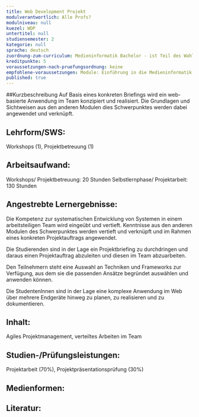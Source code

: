```yaml
---
title: Web Development Projekt
modulverantwortlich: Alle Profs?
modulniveau: null
kuezel: WDP
untertitel: null
studiensemester: 2
kategorie: null
sprache: deutsch
zuordnung-zum-curriculum: Medieninformatik Bachelor - ist Teil des Wahlschwerpunkts Web Development
kreditpunkte: 5
voraussetzungen-nach-pruefungsordnung: keine
empfohlene-voraussetzungen: Module: Einführung in die Medieninformatik, Web Architekturen, Algorithmen und Programmierung, Paradigmen der Programmierung, MCI, Screendesign
published: true
---
```


##Kurzbeschreibung
Auf Basis eines konkreten Briefings wird ein web-basierte Anwendung im Team konzipiert und realisiert. Die Grundlagen und Sichtweisen aus den anderen Modulen dies Schwerpunktes werden dabei angewendet und verknüpft.

## Lehrform/SWS: 
Workshops (1), Projektbetreuung (1)

## Arbeitsaufwand: 
Workshops/ Projektbetreuung: 20 Stunden
Selbstlernphase/ Projektarbeit: 130 Stunden

## Angestrebte Lernergebnisse:
Die Kompetenz zur systematischen Entwicklung von Systemen in einem arbeitsteiligen Team wird eingeübt und vertieft. Kenntnisse aus den anderen Modulen des Schwerpunktes werden vertieft und verknüpft und im Rahmen eines konkreten Projektauftrags angewendet.

Die Studierenden sind in der Lage ein Projektbriefing zu durchdringen und daraus einen Projektauftrag abzuleiten und diesen im Team abzuarbeiten.

Den Teilnehmern steht eine Auswahl an Techniken und Frameworks zur Verfügung, aus dem sie die passenden Ansätze begründet auswählen und anwenden können.

Die StudentenInnen sind in der Lage eine komplexe Anwendung im Web über mehrere Endgeräte hinweg zu planen, zu realisieren und zu dokumentieren. 


## Inhalt:
Agiles Projektmanagement, verteiltes Arbeiten im Team

## Studien-/Prüfungsleistungen:
Projektarbeit (70%), Projektpräsentationsprüfung (30%) 

## Medienformen:


## Literatur:

